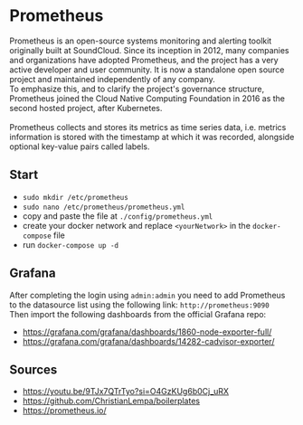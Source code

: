 # Prometheus
Prometheus is an open-source systems monitoring and alerting toolkit originally built at SoundCloud. Since its inception in 2012, many companies and organizations have adopted Prometheus, and the project has a very active developer and user community. It is now a standalone open source project and maintained independently of any company.</br>
To emphasize this, and to clarify the project's governance structure, Prometheus joined the Cloud Native Computing Foundation in 2016 as the second hosted project, after Kubernetes.</br>
</br>
Prometheus collects and stores its metrics as time series data, i.e. metrics information is stored with the timestamp at which it was recorded, alongside optional key-value pairs called labels.</br>

## Start
- `sudo mkdir /etc/prometheus`
- `sudo nano /etc/prometheus/prometheus.yml`
- copy and paste the file at `./config/prometheus.yml`
- create your docker network and replace `<yourNetwork>` in the `docker-compose` file
- run `docker-compose up -d`

## Grafana
After completing the login using `admin:admin` you need to add Prometheus to the datasource list using the following link: `http://prometheus:9090`</br>
Then import the following dashboards from the official Grafana repo:</br>
- https://grafana.com/grafana/dashboards/1860-node-exporter-full/
- https://grafana.com/grafana/dashboards/14282-cadvisor-exporter/


## Sources
- https://youtu.be/9TJx7QTrTyo?si=O4GzKUg6b0Cj_uRX
- https://github.com/ChristianLempa/boilerplates
- https://prometheus.io/
